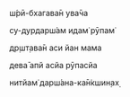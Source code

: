 ш́рӣ-бхагава̄н ува̄ча

су-дурдарш́ам идам̇ рӯпам̇

др̣шт̣ава̄н аси йан мама

дева̄ апй асйа рӯпасйа

нитйам̇ дарш́ана-ка̄н̇кшин̣ах̣